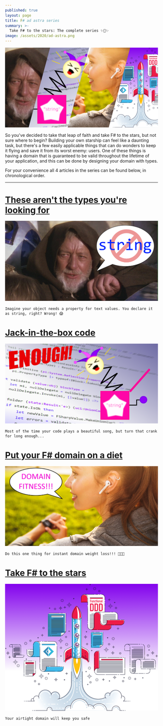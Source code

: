 ```yaml
---
published: true
layout: page
title: F# ad astra series
summary: >-
  Take F# to the stars: The complete series ✨🚀✨
image: /assets/2020/ad-astra.png
---
```


<img src="/assets/2020/ad-astra.png" />

So you've decided to take that leap of faith and take F# to the stars, but not sure where to begin?
Building your own starship can feel like a daunting task, but there's a few easily applicable things that can do wonders to keep it flying and save it from its worst enemy: users.
One of these things is having a domain that is guaranteed to be valid throughout the lifetime of your application, and this can be done by designing your domain with types.

For your convenience all 4 articles in the series can be found below, in chronological order.

<hr />

<div class="posts">

  <div class="post">
    <h1 class="post-title">
      <a href="/fun/2020/03/04/these-arent-the-types/">
        These aren't the types you're looking for
      </a>
    </h1>
    <a href="/fun/2020/03/04/these-arent-the-types/">
      <img src="/assets/2020/not-the-string.png" alt="splash">
    </a>

    Imagine your object needs a property for text values. You declare it as string, right? Wrong! 😱

  </div>

  <div class="post">
    <h1 class="post-title">
      <a href="/fun/2020/04/06/jack-in-the-box-code/">
        Jack-in-the-box code
      </a>
    </h1>
    <a href="/fun/2020/04/06/jack-in-the-box-code/">
      <img src="/assets/2020/jack-in-the-box.png" alt="splash">
    </a>
    
    Most of the time your code plays a beautiful song, but turn that crank for long enough...

  </div>

  <div class="post">  
    <h1 class="post-title">
      <a href="/fun/2020/05/04/domain-fitness/">
        Put your F# domain on a diet
      </a>
    </h1>
    <a href="/fun/2020/05/04/domain-fitness/">
      <img src="/assets/2020/domain-fitness.jpg" alt="splash">
    </a>

    Do this one thing for instant domain weight loss!!! 🤩🤫🤭


  </div>

  <div class="post">
    <h1 class="post-title">
      <a href="/fun/2020/06/30/take-it-to-the-stars/">
        Take F# to the stars
      </a>
    </h1>
    <a href="/fun/2020/06/30/take-it-to-the-stars/">
      <img src="/assets/2020/take-it-to-the-stars.png" alt="splash">
    </a>

    Your airtight domain will keep you safe

  </div>

</div>